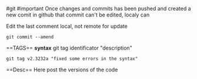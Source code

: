 #git #important Once changes and commits has been pushed and created a new comit in github that commit can't be edited, localy can

Edit the last comment local, not remote for update 
```
git commit --amend
```

==TAGS==
**syntax**
git tag identificator "description"
```
git tag v2.3232a "fixed some errors in the syntax"
```
==Desc==
Here post the versions of the code 
